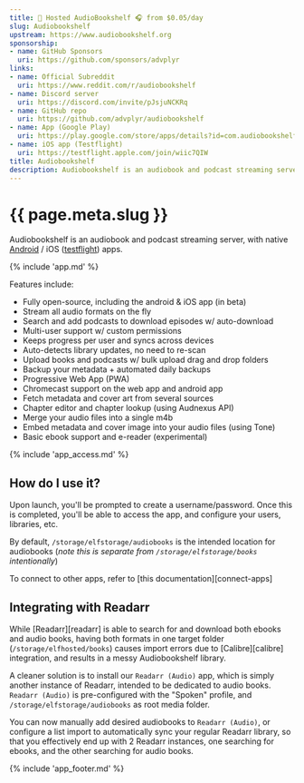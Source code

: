 ```yaml
---
title: 🧝 Hosted AudioBookshelf 🎧 from $0.05/day
slug: Audiobookshelf
upstream: https://www.audiobookshelf.org
sponsorship: 
- name: GitHub Sponsors
  uri: https://github.com/sponsors/advplyr
links:
- name: Official Subreddit 
  uri: https://www.reddit.com/r/audiobookshelf
- name: Discord server
  uri: https://discord.com/invite/pJsjuNCKRq
- name: GitHub repo
  uri: https://github.com/advplyr/audiobookshelf
- name: App (Google Play)
  uri: https://play.google.com/store/apps/details?id=com.audiobookshelf.app
- name: iOS app (Testflight)
  uri: https://testflight.apple.com/join/wiic7QIW
title: Audiobookshelf
description: Audiobookshelf is an audiobook and podcast streaming server, with native Android / iOS apps
---
```


# {{ page.meta.slug }}

Audiobookshelf is an audiobook and podcast streaming server, with native [Android](https://play.google.com/store/apps/details?id=com.audiobookshelf.app) / iOS ([testflight](https://testflight.apple.com/join/wiic7QIW)) apps.

{% include 'app.md' %}

Features include:

* Fully open-source, including the android & iOS app (in beta)
* Stream all audio formats on the fly
* Search and add podcasts to download episodes w/ auto-download
* Multi-user support w/ custom permissions
* Keeps progress per user and syncs across devices
* Auto-detects library updates, no need to re-scan
* Upload books and podcasts w/ bulk upload drag and drop folders
* Backup your metadata + automated daily backups
* Progressive Web App (PWA)
* Chromecast support on the web app and android app
* Fetch metadata and cover art from several sources
* Chapter editor and chapter lookup (using Audnexus API)
* Merge your audio files into a single m4b
* Embed metadata and cover image into your audio files (using Tone)
* Basic ebook support and e-reader (experimental)
  
{% include 'app_access.md' %}

## How do I use it?

Upon launch, you'll be prompted to create a username/password. Once this is completed, you'll be able to access the app, and configure your users, libraries, etc.

By default, `/storage/elfstorage/audiobooks` is the intended location for audiobooks (*note this is separate from `/storage/elfstorage/books` intentionally*)

To connect to other apps, refer to [this documentation][connect-apps]
  
## Integrating with Readarr

While [Readarr][readarr] is able to search for and download both ebooks and audio books, having both formats in one target folder (`/storage/elfhosted/books`) causes import errors due to [Calibre][calibre] integration, and results in a messy Audiobookshelf library.

A cleaner solution is to install our `Readarr (Audio)` app, which is simply another instance of Readarr, intended to be dedicated to audio books. `Readarr (Audio)` is pre-configured with the "Spoken" profile, and `/storage/elfstorage/audiobooks` as root media folder.

You can now manually add desired audiobooks to `Readarr (Audio)`, or configure a list import to automatically sync your regular Readarr library, so that you effectively end up with 2 Readarr instances, one searching for ebooks, and the other searching for audio books.

{% include 'app_footer.md' %}